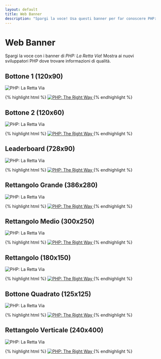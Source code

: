 ```yaml
---
layout: default
title: Web Banner
description: "Spargi la voce! Usa questi banner per far conoscere PHP: La Retta Via"
---
```


# Web Banner

Spargi la voce con i banner di _PHP: La Retta Via_! Mostra ai nuovi sviluppatori
PHP dove trovare informazioni di qualità.

## Bottone 1 (120x90)

<p><img src="/images/banners/btn1-120x90.png" alt="PHP: La Retta Via"/></p>

{% highlight html %}
<a href="http://www.phptherightway.com">
    <img src="http://www.phptherightway.com/images/banners/btn1-120x90.png" alt="PHP: The Right Way"/>
</a>
{% endhighlight %}

## Bottone 2 (120x60)

<p><img src="/images/banners/btn2-120x60.png" alt="PHP: La Retta Via"/></p>

{% highlight html %}
<a href="http://www.phptherightway.com">
    <img src="http://www.phptherightway.com/images/banners/btn2-120x60.png" alt="PHP: The Right Way"/>
</a>
{% endhighlight %}

## Leaderboard (728x90)

<p><img src="/images/banners/leaderboard-728x90.png" alt="PHP: La Retta Via"/></p>

{% highlight html %}
<a href="http://www.phptherightway.com">
    <img src="http://www.phptherightway.com/images/banners/leaderboard-728x90.png" alt="PHP: The Right Way"/>
</a>
{% endhighlight %}

## Rettangolo Grande (386x280)

<p><img src="/images/banners/lg-rect-386x280.png" alt="PHP: La Retta Via"/></p>

{% highlight html %}
<a href="http://www.phptherightway.com">
    <img src="http://www.phptherightway.com/images/banners/lg-rect-386x280.png" alt="PHP: The Right Way"/>
</a>
{% endhighlight %}

## Rettangolo Medio (300x250)

<p><img src="/images/banners/med-rect-300x250.png" alt="PHP: La Retta Via"/></p>

{% highlight html %}
<a href="http://www.phptherightway.com">
    <img src="http://www.phptherightway.com/images/banners/med-rect-300x250.png" alt="PHP: The Right Way"/>
</a>
{% endhighlight %}

## Rettangolo (180x150)

<p><img src="/images/banners/rect-180x150.png" alt="PHP: La Retta Via"/></p>

{% highlight html %}
<a href="http://www.phptherightway.com">
    <img src="http://www.phptherightway.com/images/banners/rect-180x150.png" alt="PHP: The Right Way"/>
</a>
{% endhighlight %}

## Bottone Quadrato (125x125)

<p><img src="/images/banners/sq-btn-125x125.png" alt="PHP: La Retta Via"/></p>

{% highlight html %}
<a href="http://www.phptherightway.com">
    <img src="http://www.phptherightway.com/images/banners/sq-btn-125x125.png" alt="PHP: The Right Way"/>
</a>
{% endhighlight %}

## Rettangolo Verticale (240x400)

<p><img src="/images/banners/vert-rect-240x400.png" alt="PHP: La Retta Via"/></p>

{% highlight html %}
<a href="http://www.phptherightway.com">
    <img src="http://www.phptherightway.com/images/banners/vert-rect-240x400.png" alt="PHP: The Right Way"/>
</a>
{% endhighlight %}

